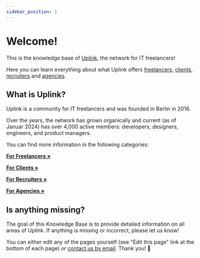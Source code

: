 ```yaml
---
sidebar_position: 1
---
```


# Welcome!

This is the knowledge base of [Uplink](https://uplink.tech/), the network for IT freelancers!

Here you can learn everything about what Uplink offers [freelancers](freelancers/index.md), [clients](clients/index.md), [recruiters](recruiters/index.md) and [agencies](agencies/index.md).

## What is Uplink?

Uplink is a community for IT freelancers and was founded in Berlin in 2016.

Over the years, the network has grown organically and current (as of Januar 2024) has over 4,000 active members: developers, designers, engineers, and product managers.

You can find more information in the following categories:

**[For Freelancers »](freelancers/index.md)**

**[For Clients »](clients/index.md)**

**[For Recruiters »](recruiters/index.md)**

**[For Agencies »](agencies/index.md)**

## Is anything missing?

The goal of this Knowledge Base is to provide detailed information on all areas of Uplink. If anything is missing or incorrect, please let us know!

You can either edit any of the pages yourself (see "Edit this page" link at the bottom of each page) or [contact us by email](mailto:hello@uplink.tech). Thank you! 🙇
